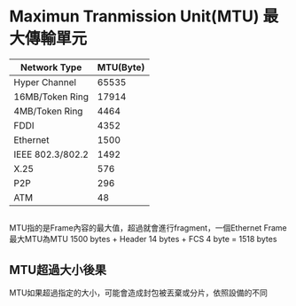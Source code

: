 # Maximun Tranmission Unit(MTU) 最大傳輸單元 #

| Network Type | MTU(Byte) |
| --- | --- |
| Hyper Channel | 65535 |
| 16MB/Token Ring | 17914 |
| 4MB/Token Ring | 4464 |
| FDDI | 4352 |
| Ethernet | 1500 |
| IEEE 802.3/802.2 | 1492 |
| X.25 | 576 |
| P2P | 296 |
| ATM | 48 |

## ## 

MTU指的是Frame內容的最大值，超過就會進行fragment，一個Ethernet Frame最大MTU為MTU 1500 bytes + Header 14 bytes + FCS 4 byte = 1518 bytes

## MTU超過大小後果 ##

MTU如果超過指定的大小，可能會造成封包被丟棄或分片，依照設備的不同